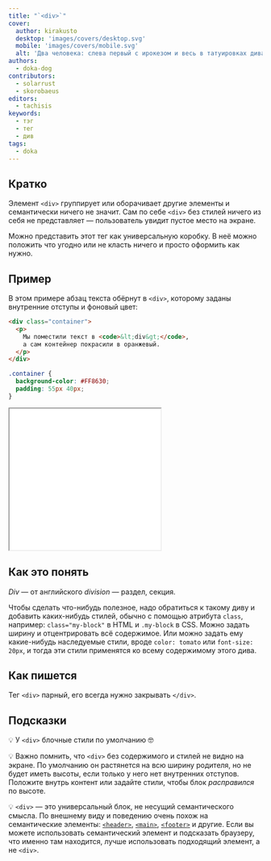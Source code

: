 ```yaml
---
title: "`<div>`"
cover:
  author: kirakusto
  desktop: 'images/covers/desktop.svg'
  mobile: 'images/covers/mobile.svg'
  alt: 'Два человека: слева первый с ирокезом и весь в татуировках дивами, справа второй смотрит на него и прикрыл ладонью рот от удивления.'
authors:
  - doka-dog
contributors:
  - solarrust
  - skorobaeus
editors:
  - tachisis
keywords:
  - тэг
  - тег
  - див
tags:
  - doka
---
```


## Кратко

Элемент `<div>` группирует или оборачивает другие элементы и семантически ничего не значит. Сам по себе `<div>` без стилей ничего из себя не представляет — пользователь увидит пустое место на экране.

Можно представить этот тег как универсальную коробку. В неё можно положить что угодно или не класть ничего и просто оформить как нужно.

## Пример

В этом примере абзац текста обёрнут в `<div>`, которому заданы внутренние отступы и фоновый цвет:

```html
<div class="container">
  <p>
    Мы поместили текст в <code>&lt;div&gt;</code>,
    а сам контейнер покрасили в оранжевый.
  </p>
</div>
```

```css
.container {
  background-color: #FF8630;
  padding: 55px 40px;
}
```

<iframe title="Див с фоном" src="demos/div/" height="280"></iframe>

## Как это понять

_Div_ — от английского _division_ — раздел, секция.

Чтобы сделать что-нибудь полезное, надо обратиться к такому диву и добавить каких-нибудь стилей, обычно с помощью атрибута `class`, например: `class="my-block"` в HTML и `.my-block` в CSS. Можно задать ширину и отцентрировать всё содержимое. Или можно задать ему какие-нибудь наследуемые стили, вроде `color: tomato` или `font-size: 20px`, и тогда эти стили применятся ко всему содержимому этого дива.

## Как пишется

Тег `<div>` парный, его всегда нужно закрывать `</div>`.

## Подсказки

💡 У `<div>` блочные стили по умолчанию 🤓

💡 Важно помнить, что `<div>` без содержимого и стилей не видно на экране. По умолчанию он растянется на всю ширину родителя, но не будет иметь высоты, если только у него нет внутренних отступов. Положите внутрь контент или задайте стили, чтобы блок _расправился_ по высоте.

💡 `<div>` — это универсальный блок, не несущий семантического смысла. По внешнему виду и поведению очень похож на семантические элементы: [`<header>`](/html/header/), [`<main>`](/html/main/), [`<footer>`](/html/footer/) и другие. Если вы можете использовать семантический элемент и подсказать браузеру, что именно там находится, лучше использовать подходящий элемент, а не `<div>`.
